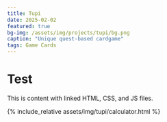```yaml
---
title: Tupi
date: 2025-02-02
featured: true
bg-img: /assets/img/projects/tupi/bg.png
caption: "Unique quest-based cardgame"
tags: Game Cards
---
```


# Test

This is content with linked HTML, CSS, and JS files.

<!-- Link to external HTML file -->
<div>
  {% include_relative assets/img/tupi/calculator.html %}
</div>

<!-- Link to external CSS file -->
<link rel="stylesheet" href="{{ '/assets/img/tupi/calculator.css' | relative_url }}">

<!-- Link to external JS file -->
<script src="{{ '/assets/img/tupi/calculator.js' | relative_url }}"></script>